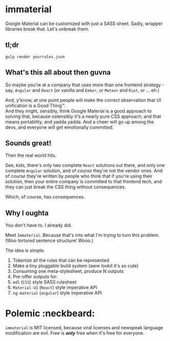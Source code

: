 # immaterial
Google Material can be customized with just a SASS sheet.  Sadly, wrapper libraries break that.  Let's unbreak them.

## tl;dr
`gulp render yourrules.json`

## What's this all about then guvna
So maybe you're at a company that uses more than one frontend strategy - say, `Angular` and `React` (or vanilla and `Ember`,
or `Meteor` and `Riot`, or ... eh.)

And, y'know, at one point people will make the correct observation that UI unification is a Good Thing&trade;.  
And they might, sensibly, think Google Material is a good approach to solving that, because ostensibly it's a 
nearly pure CSS approach, and that means portability, and yadda yadda.  And a cheer will go up among the devs,
and everyone will get emotionally committed.

## Sounds great!
Then the real world hits.

See, kids, there's only two complete `React` solutions out there, and only one complete `Angular` solution, and of *course* 
they're not the vendor ones.  And of *course* they're written by people who think that if you're using their solution, then
your entire company is committed to that frontend tech, and they can just break the CSS thing without consequences.

Which, of course, has consequences.

## Why I oughta
You don't have to.  I already did.

Meet `Immaterial`.  Because that's into what I'm trying to turn this problem.  (Woo tortured sentence structure!  Wooo.)

The idea is simple.

1. Tokenize all the rules that can be represented
1. Make a tiny pluggable build system (aww lookit it's so cute)
1. Consuming one meta-stylesheet, produce N outputs
1. Pre-offer outputs for:
  1. `mdl` (`CSS`) style SASS rulesheet
  1. `Material-UI` (`React`) style imperative API
  1. `ng-material` (`angular`) style imperative API




# Polemic :neckbeard:

`immaterial` is MIT licensed, because viral licenses and newspeak language modification are evil.
Free is ***only*** free when it's free for everyone.
